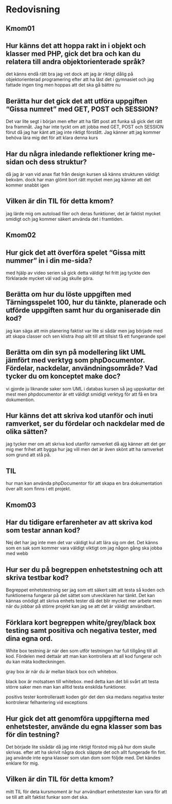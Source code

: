 ---
...
Redovisning
=========================



Kmom01
-------------------------

<h2>Hur känns det att hoppa rakt in i objekt och klasser med PHP, gick det bra och kan du relatera till andra objektorienterade språk?</h2>
<p>det känns endå rätt bra jag vet dock att jag är riktigt dålig på objektorienterad programering efter att ha läst det i gymnasiet och jag fattade ingen ting men hoppas att det ska gå bättre nu</p>

<h2>Berätta hur det gick det att utföra uppgiften “Gissa numret” med GET, POST och SESSION?</h2>
<p>Det var lite segt i början men efter att ha fått post att funka så gick det rätt bra frammåt. Jag har inte tyckt om att jobba med GET, POST och SESSION förut
då jag har känt att jag inte riktigt förstått. Jag känner att jag kommer behöva lära mig det för att klara denna kurs</p>

<h2>Har du några inledande reflektioner kring me-sidan och dess struktur?</h2>
<p>då jag är van vid anax flat från design kursen så känns strukturen väldigt bekväm. dock har man glömt bort rätt mycket men jag känner att det kommer snabbt igen</p>

<h2>Vilken är din TIL för detta kmom?</h2>
<p>jag lärde mig om autoload filer och deras funktioner, det är faktist mycket smidigt och jag kommer säkert använda det i framtiden.</p>



Kmom02
-------------------------

<h2>Hur gick det att överföra spelet “Gissa mitt nummer” in i din me-sida?</h2>
<p>med hjälp av video serien så gick detta väldigt fel fritt jag tyckte den förklarade mycket väl vad jag skulle göra.</p>

<h2>Berätta om hur du löste uppgiften med Tärningsspelet 100, hur du tänkte, planerade och utförde uppgiften samt hur du organiserade din kod?</h2>
<p>jag kan säga att min planering faktist var lite si sådär men jag började med att skapa classer och sen klistra ihop allt till att tillsist få ett fungerande spel</p>

<h2>Berätta om din syn på modellering likt UML jämfört med verktyg som phpDocumentor. Fördelar, nackdelar, användningsområde? Vad tycker du om konceptet make doc?</h2>
<p>vi gjorde ju liknande saker som UML i databas kursen så jag uppskattar det mest men phpdocumentor är ett väldigt smidigt verktyg för att få en bra dokumention.</p>

<h2>Hur känns det att skriva kod utanför och inuti ramverket, ser du fördelar och nackdelar med de olika sätten?</h2>
<p>jag tycker mer om att skriva kod utanför ramverket då ajg känner att det ger mig mer frihet att bygga hur jag vill men det är även skönt att ha ramverket som grund att stå på.</p>

<h2>TIL</h2>
<p>hur man kan använda phpDocumentor för att skapa en bra dokumentation över allt som finns i ett projekt.</p>


Kmom03
-------------------------

<h2>Har du tidigare erfarenheter av att skriva kod som testar annan kod?</h2>
<p>Nej det har jag inte men det var väldigt kul att lära sig om det. Det känns som en sak som kommer vara väldigt viktigt om jag någon gång ska jobba med webb</p>

<h2>Hur ser du på begreppen enhetstestning och att skriva testbar kod?</h2>
<p>Begreppet enhetstestning ser jag som ett säkert sätt att testa så koden och funktionerna fungerar på det sättet som utvecklaren har tänkt.
Det kan kännas onödigt att skriva enhets tester då det blir mycket mer arbete men när du jobbar på större projekt kan jag se att det är väldigt användbart.</p>

<h2>Förklara kort begreppen white/grey/black box testing samt positiva och negativa tester, med dina egna ord.</h2>
<p>White box testning är när den som utför testningen har full tillgång till all kod. Fördelen med dettaär att man kan kontrollera att all kod fungerar och du kan mäta kodteckningen.

gray box är när du är mellan black box och whitebox.

black box är motsatsen till whitebox. med detta kan det bli svårt att testa större saker men man kan alltid testa enskilda funktioner.

positivs tester kontrolleraatt koden gör det den ska medans negativa tester kontrolerar felhantering vid exceptions
</p>

<h2>Hur gick det att genomföra uppgifterna med enhetstester, använde du egna klasser som bas för din testning?</h2>
<p>Det började lite sisådär då jag inte riktigt förstod mig på hur dom skulle skrivas. efter att ha skrivit några dock släppte det och allt fungerade fin fint.
jag använde inte egna klasser som utan dom som följde med. Det kändes enklare för mig.</p>

<h2>Vilken är din TIL för detta kmom?</h2>
<p>mitt TIL för deta kursmoment är hur användbart enhetstester kan vara för att se till att allt faktist funkar som det ska.</p>
